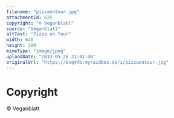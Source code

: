 ```yaml
---
filename: "pizzaontour.jpg"
attachmentId: 625
copyright: "© Veganblatt"
source: "Veganblatt"
altText: "Pizza on Tour"
width: 640
height: 380
mimeType: "image/jpeg"
uploadDate: "2013-05-26 21:41:46"
originalUrl: "https://bxq4fb.myraidbox.de/i/pizzaontour.jpg"
---
```


# Copyright

© Veganblatt
